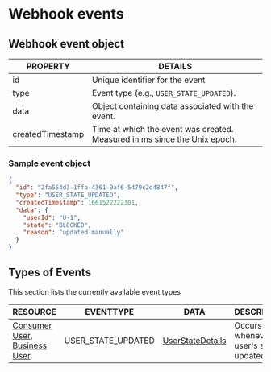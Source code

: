 # Webhook events

## Webhook event object

| PROPERTY         | DETAILS                                                                   |
| ---------------- | ------------------------------------------------------------------------- |
| id               | Unique identifier for the event                                           |
| type             | Event type (e.g., `USER_STATE_UPDATED`).                                  |
| data             | Object containing data associated with the event.                         |
| createdTimestamp | Time at which the event was created. Measured in ms since the Unix epoch. |

### Sample event object

```json
{
  "id": "2fa554d3-1ffa-4361-9af6-5479c2d4847f",
  "type": "USER_STATE_UPDATED",
  "createdTimestamp": 1661522222301,
  "data": {
    "userId": "U-1",
    "state": "BLOCKED",
    "reason": "updated manually"
  }
}
```

## Types of Events

This section lists the currently available event types

| RESOURCE                                                                                                                                                                 | EVENTTYPE          | DATA                                                                                               | DESCRIPTION                               |
| ------------------------------------------------------------------------------------------------------------------------------------------------------------------------ | ------------------ | -------------------------------------------------------------------------------------------------- | ----------------------------------------- |
| [Consumer User](https://docs.flagright.com/docs/flagright-api/55fc43dfa5972-user), [Business User](https://docs.flagright.com/docs/flagright-api/e6c30c54acc8d-business) | USER_STATE_UPDATED | [UserStateDetails](https://docs.flagright.com/docs/flagright-api/6449d29f75b92-user-state-details) | Occurs whenever a user's state is updated |
